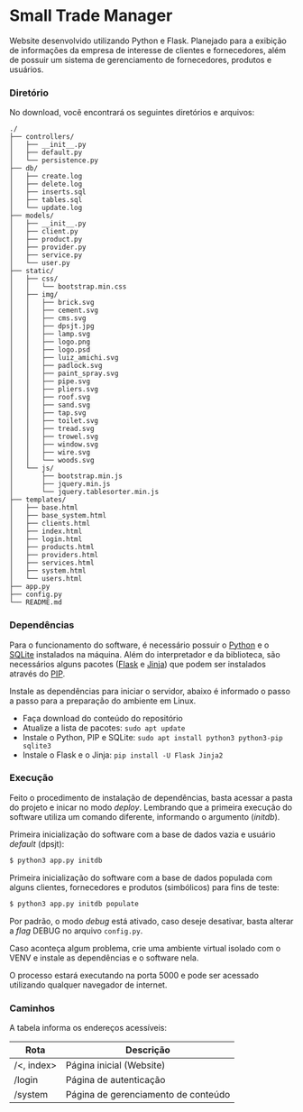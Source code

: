 # Small Trade Manager
Website desenvolvido utilizando Python e Flask. Planejado para a exibição de informações da empresa de interesse de clientes e fornecedores, além de possuir um sistema de gerenciamento de fornecedores, produtos e usuários.

### Diretório
No download, você encontrará os seguintes diretórios e arquivos:
```
./
├── controllers/
│   ├── __init__.py
│   ├── default.py
│   └── persistence.py
├── db/
│   ├── create.log
│   ├── delete.log
│   ├── inserts.sql
│   ├── tables.sql
│   └── update.log
├── models/
│   ├── __init__.py
│   ├── client.py
│   ├── product.py
│   ├── provider.py
│   ├── service.py
│   └── user.py
├── static/
│   ├── css/
│   │   └── bootstrap.min.css
│   ├── img/
│   │   ├── brick.svg
│   │   ├── cement.svg
│   │   ├── cms.svg
│   │   ├── dpsjt.jpg
│   │   ├── lamp.svg
│   │   ├── logo.png
│   │   ├── logo.psd
│   │   ├── luiz_amichi.svg
│   │   ├── padlock.svg
│   │   ├── paint_spray.svg
│   │   ├── pipe.svg
│   │   ├── pliers.svg
│   │   ├── roof.svg
│   │   ├── sand.svg
│   │   ├── tap.svg
│   │   ├── toilet.svg
│   │   ├── tread.svg
│   │   ├── trowel.svg
│   │   ├── window.svg
│   │   ├── wire.svg
│   │   └── woods.svg
│   └── js/
│       ├── bootstrap.min.js
│       ├── jquery.min.js
│       └── jquery.tablesorter.min.js
├── templates/
│   ├── base.html
│   ├── base_system.html
│   ├── clients.html
│   ├── index.html
│   ├── login.html
│   ├── products.html
│   ├── providers.html
│   ├── services.html
│   ├── system.html
│   └── users.html
├── app.py
├── config.py
└── README.md
```

### Dependências
Para o funcionamento do software, é necessário possuir o [Python](https://www.python.org/) e o [SQLite](https://sqlite.org/) instalados na máquina. Além do interpretador e da biblioteca, são necessários alguns pacotes ([Flask](https://flask.palletsprojects.com/en/stable/) e [Jinja](https://jinja.palletsprojects.com/en/stable/)) que podem ser instalados através do [PIP](https://pypi.org/project/pip/).

Instale as dependências para iniciar o servidor, abaixo é informado o passo a passo para a preparação do ambiente em Linux.
- Faça download do conteúdo do repositório
- Atualize a lista de pacotes: `sudo apt update`
- Instale o Python, PIP e SQLite: `sudo apt install python3 python3-pip sqlite3`
- Instale o Flask e o Jinja: `pip install -U Flask Jinja2`

### Execução
Feito o procedimento de instalação de dependências, basta acessar a pasta do projeto e inicar no modo *deploy*. Lembrando que a primeira execução do software utiliza um comando diferente, informando o argumento (*initdb*).

Primeira inicialização do software com a base de dados vazia e usuário *default* (dpsjt):
```sh
$ python3 app.py initdb
```

Primeira inicialização do software com a base de dados populada com alguns clientes, fornecedores e produtos (simbólicos) para fins de teste:
```sh
$ python3 app.py initdb populate
```

Por padrão, o modo *debug* está ativado, caso deseje desativar, basta alterar a *flag* DEBUG no arquivo `config.py`.

Caso aconteça algum problema, crie uma ambiente virtual isolado com o VENV e instale as dependências e o software nela.

O processo estará executando na porta 5000 e pode ser acessado utilizando qualquer navegador de internet.

### Caminhos
A tabela informa os endereços acessíveis:

| Rota | Descrição |
| ---- | --------- |
| /<, index> | Página inicial (Website) |
| /login | Página de autenticação |
| /system | Página de gerenciamento de conteúdo |
